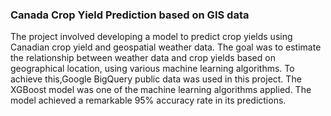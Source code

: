 
###  Canada Crop Yield Prediction based on GIS data

The project involved developing a model to predict crop yields using Canadian crop yield and geospatial weather data. The goal was to estimate the relationship between weather data and crop yields based on geographical location, using various machine learning algorithms. To achieve this,Google BigQuery public data was used in this project. The XGBoost model was one of the machine learning algorithms applied. The model achieved a remarkable 95% accuracy rate in its predictions.